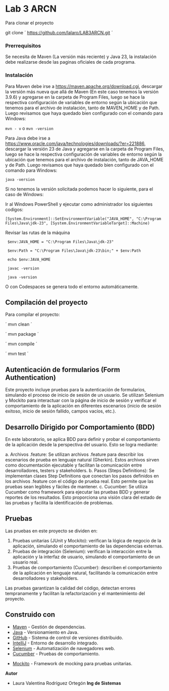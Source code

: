 # Lab 3 ARCN

Para clonar el proyecto 

git clone  ´ https://github.com/lalaro/LAB3ARCN.git ´

### Prerrequisitos

Se necesita de Maven (La versión más reciente) y Java 23, la instalación debe realizarse desde las paginas oficiales de cada programa.


### Instalación

Para Maven debe irse a https://maven.apache.org/download.cgi, descargar la versión más nueva que allá de Maven (En este caso tenemos la versión 3.9.6) y agregarse en la carpeta de Program Files, luego se hace la respectiva configuración de variables de entorno según la ubicación que tenemos para el archivo de instalación, tanto de MAVEN_HOME y de Path.
Luego revisamos que haya quedado bien configurado con el comando para Windows:

` mvn - v `
o
` mvn -version `

Para Java debe irse a https://www.oracle.com/java/technologies/downloads/?er=221886, descargar la versión 23 de Java y agregarse en la carpeta de Program Files, luego se hace la respectiva configuración de variables de entorno según la ubicación que tenemos para el archivo de instalación, tanto de JAVA_HOME y de Path.
Luego revisamos que haya quedado bien configurado con el comando para Windows:

` java -version `

Si no tenemos la versión solicitada podemos hacer lo siguiente, para el caso de Windows:

Ir al Windows PowerShell y ejecutar como administrador los siguientes codigos:

` [System.Environment]::SetEnvironmentVariable("JAVA_HOME", "C:\Program Files\Java\jdk-23", [System.EnvironmentVariableTarget]::Machine) `

Revisar las rutas de la máquina

`  $env:JAVA_HOME = "C:\Program Files\Java\jdk-23" `

`  $env:Path = "C:\Program Files\Java\jdk-23\bin;" + $env:Path `

`  echo $env:JAVA_HOME `

`  javac -version `

`  java -version `

O con Codespaces se genera todo el entorno automáticamente.

## Compilación del proyecto

Para compilar el proyecto:

´ mvn clean ´

´ mvn package ´

´ mvn compile ´

´ mvn test ´

## Autenticación de formularios (Form Authentication)

Este proyecto incluye pruebas para la autenticación de formularios, simulando el proceso de inicio de sesión de un usuario. Se utilizan Selenium y Mockito para interactuar con la página de inicio de sesión y verificar el comportamiento de la aplicación en diferentes escenarios (inicio de sesión exitoso, inicio de sesión fallido, campos vacíos, etc.).

## Desarrollo Dirigido por Comportamiento (BDD)

En este laboratorio, se aplica BDD para definir y probar el comportamiento de la aplicación desde la perspectiva del usuario. Esto se logra mediante:

a. Archivos .feature: Se utilizan archivos .feature para describir los escenarios de prueba en lenguaje natural (Gherkin). Estos archivos sirven como documentación ejecutable y facilitan la comunicación entre desarrolladores, testers y stakeholders.
b. Pasos (Steps Definitions): Se implementan clases Step Definitions que conectan los pasos definidos en los archivos .feature con el código de prueba real. Esto permite que las pruebas sean legibles y fáciles de mantener.
c. Cucumber: Se utiliza Cucumber como framework para ejecutar las pruebas BDD y generar reportes de los resultados. Esto proporciona una visión clara del estado de las pruebas y facilita la identificación de problemas.

## Pruebas

Las pruebas en este proyecto se dividen en:

1. Pruebas unitarias (JUnit y Mockito): verifican la lógica de negocio de la aplicación, simulando el comportamiento de las dependencias externas.
2. Pruebas de integración (Selenium): verifican la interacción entre la aplicación y la interfaz de usuario, simulando el comportamiento de un usuario real.
3. Pruebas de comportamiento (Cucumber): describen el comportamiento de la aplicación en lenguaje natural, facilitando la comunicación entre desarrolladores y stakeholders.

Las pruebas garantizan la calidad del código, detectan errores tempranamente y facilitan la refactorización y el mantenimiento del proyecto.

## Construido con

* [Maven](https://maven.apache.org/) - Gestión de dependencias.
* [Java](https://www.java.com/es/) - Versionamiento en Java.
* [GitHub](https://docs.github.com/es) - Sistema de control de versiones distribuido.
* [IntelliJ](https://www.jetbrains.com/es-es/idea/) - Entorno de desarrollo integrado.
* [Selenium](https://www.selenium.dev/) - Automatización de navegadores web.
* [Cucumber](https://cucumber.io/) - Pruebas de comportamiento.
+ [Mockito](https://site.mockito.org/) - Framework de mocking para pruebas unitarias.

**Autor**
- Laura Valentina Rodríguez Ortegón **Ing de Sistemas**
